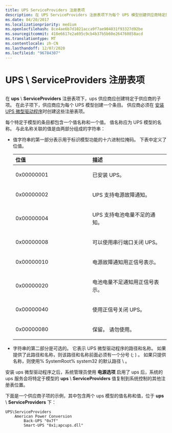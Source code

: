 ```yaml
---
title: UPS ServiceProviders 注册表项
description: 在 UPS ServiceProviders 注册表项下为每个 UPS 模型创建供应商特定的子项。
ms.date: 04/20/2017
ms.localizationpriority: medium
ms.openlocfilehash: 8ce4ae6b7d1021acca9f7ae904031f93327d92be
ms.sourcegitcommit: 418e6617e2a695c9cb4b37b5b60e264760858acd
ms.translationtype: MT
ms.contentlocale: zh-CN
ms.lasthandoff: 12/07/2020
ms.locfileid: "96784307"
---
```

# <a name="upsserviceproviders-registry-entries"></a>UPS \\ ServiceProviders 注册表项


## <span id="ddk_ups_serviceproviders_registry_entries_kg"></span><span id="DDK_UPS_SERVICEPROVIDERS_REGISTRY_ENTRIES_KG"></span>


在 **ups** \\ **ServiceProviders** 注册表项下，ups 供应商应创建特定于供应商的子项。 在此子项下，供应商应为每个 UPS 模型创建一个条目。 供应商必须在 [安装 UPS 微型驱动程序](installing-ups-minidrivers.md)时创建这些注册表项。

每个特定于模型的条目都包含一个值名称和一个值。 值名称应为 UPS 模型的名称。 与此名称关联的值是由两部分组成的字符串：

-   值字符串的第一部分表示用于标识模型功能的十六进制位掩码。 下表中定义了位值。

    <table>
    <colgroup>
    <col width="50%" />
    <col width="50%" />
    </colgroup>
    <thead>
    <tr class="header">
    <th align="left">位值</th>
    <th align="left">描述</th>
    </tr>
    </thead>
    <tbody>
    <tr class="odd">
    <td align="left"><p>0x00000001</p></td>
    <td align="left"><p>已安装 UPS。</p></td>
    </tr>
    <tr class="even">
    <td align="left"><p>0x00000002</p></td>
    <td align="left"><p>UPS 支持电源故障通知。</p></td>
    </tr>
    <tr class="odd">
    <td align="left"><p>0x00000004</p></td>
    <td align="left"><p>UPS 支持电池电量不足的通知。</p></td>
    </tr>
    <tr class="even">
    <td align="left"><p>0x00000008</p></td>
    <td align="left"><p>可以使用串行端口关闭 UPS。</p></td>
    </tr>
    <tr class="odd">
    <td align="left"><p>0x00000010</p></td>
    <td align="left"><p>电源故障通知用正信号表示。</p></td>
    </tr>
    <tr class="even">
    <td align="left"><p>0x00000020</p></td>
    <td align="left"><p>电池电量不足通知用正信号表示。</p></td>
    </tr>
    <tr class="odd">
    <td align="left"><p>0x00000040</p></td>
    <td align="left"><p>使用正信号关闭 UPS。</p></td>
    </tr>
    <tr class="even">
    <td align="left"><p>0x00000080</p></td>
    <td align="left"><p>保留。 请勿使用。</p></td>
    </tr>
    </tbody>
    </table>

     

-   字符串的第二部分是可选的。 它表示 UPS 微型驱动程序的路径和名称。 如果提供了此路径和名称，则该路径和名称前面必须有一个分号 (; ) 。 如果只提供名称，则使用% SystemRoot% system32 的默认路径 \\ 。

安装 ups 微型驱动程序之后，系统管理员使用 **电源选项** 启用了 ups 后，系统的 ups 服务会将特定于模型的 **ups** \\ **ServiceProviders** 值复制到系统控制的其他注册表位置。

下面是一个供应商子项的示例，其中包含两个 ups 模型的值名称和值，位于 **ups** \\ **ServiceProviders** 下：

``` syntax
UPS\ServiceProviders
    American Power Conversion
        Back-UPS "0x7f"
        Smart-UPS "0x1;apcups.dll"
```

 

 




